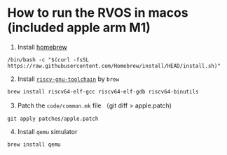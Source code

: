 # How to run the RVOS in macos (included apple arm M1)

1. Install [homebrew](https://brew.sh)
```shell
/bin/bash -c "$(curl -fsSL https://raw.githubusercontent.com/Homebrew/install/HEAD/install.sh)"
```

2. Install [`riscv-gnu-toolchain`](https://github.com/riscv-software-src/homebrew-riscv) by `brew`
```shell
brew install riscv64-elf-gcc riscv64-elf-gdb riscv64-binutils
```

3. Patch the `code/common.mk` file （git diff > apple.patch)
```shell
git apply patches/apple.patch
```

4. Install `qemu` simulator
```shell
brew install qemu
```
